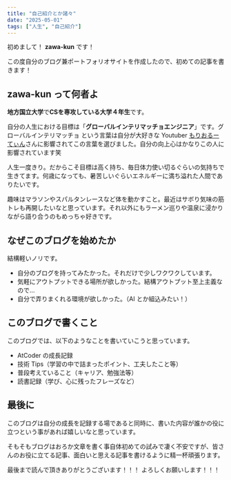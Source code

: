 ```yaml
---
title: "自己紹介とか諸々"
date: "2025-05-01"
tags: ["人生", "自己紹介"]
---
```


初めまして！ **zawa-kun** です！

この度自分のブログ兼ポートフォリオサイトを作成したので、初めての記事を書きます！

## zawa-kun って何者よ

**地方国立大学**で**CSを専攻している大学４年生**です。

自分の人生における目標は「**グローバルインテリマッチョエンジニア**」です。グローバルインテリマッチョ という言葉は自分が大好きな Youtuber [もりおるーてぃん](https://www.youtube.com/channel/UCk7954B58JqcpCmgDRP7W9w)さんに影響されてこの言葉を選びました。自分の向上心はかなりこの人に影響されています笑

人生一度きり。だからこそ目標は高く持ち、毎日体力使い切るぐらいの気持ちで生きてます。何歳になっても、暑苦しいぐらいエネルギーに満ち溢れた人間でありたいです。

趣味はマラソンやスパルタンレースなど体を動かすこと。最近はサボり気味の筋トレも再開したいなと思っています。それ以外にもラーメン巡りや温泉に浸かりながら語り合うのもめっちゃ好きです。

## なぜこのブログを始めたか

結構軽いノリです。

- 自分のブログを持ってみたかった。それだけで少しワクワクしています。
- 気軽にアウトプットできる場所が欲しかった。結構アウトプット至上主義なので…
- 自分で弄りまくれる環境が欲しかった。（AI とか組込みたい！）

## このブログで書くこと

このブログでは、以下のようなことを書いていこうと思っています。

- AtCoder の成長記録
- 技術 Tips（学習の中で詰まったポイント、工夫したこと等）
- 普段考えていること（キャリア、勉強法等）
- 読書記録（学び、心に残ったフレーズなど）

## 最後に

このブログは自分の成長を記録する場であると同時に、書いた内容が誰かの役に立つという事があれば嬉しいなと思っています。

そもそもブログはおろか文章を書く事自体初めての試みで凄く不安ですが、皆さんのお役に立てる記事、面白いと思える記事を書けるように精一杯頑張ります。

最後まで読んで頂きありがとうございます！！！
よろしくお願いします！！！
